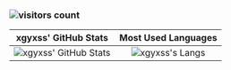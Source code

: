 ### ![visitors count](https://visitors-by-url-pls-dont-use-this-in-your-repo.vercel.app/xgyxss-github-readme)


|                           xgyxss' GitHub Stats                           |                           Most Used Languages                           |
| :----------------------------------------------------------: | :----------------------------------------------------------: |
| ![xgyxss' GitHub Stats](https://github-readme-stats.vercel.app/api?username=xgyxss&show_icons=true&theme=dracula) | ![xgyxss's Langs](https://github-readme-stats.vercel.app/api/top-langs/?username=xgyxss&layout=compact)|

<!--
  <img src="https://github-readme-stats.vercel.app/api?username=xgyxss&show_icons=true&theme=dracula&icon_color=0366d6&text_color=24292e&bg_color=fff&hide_title=false" />

<!--
**xgyxss/xgyxss** is a ✨ _special_ ✨ repository because its `README.md` (this file) appears on your GitHub profile.

Here are some ideas to get you started:

- 🔭 I’m currently working on ...
- 🌱 I’m currently learning ...
- 👯 I’m looking to collaborate on ...
- 🤔 I’m looking for help with ...
- 💬 Ask me about ...
- 📫 How to reach me: ...
- 😄 Pronouns: ...
- ⚡ Fun fact: ...
-->
